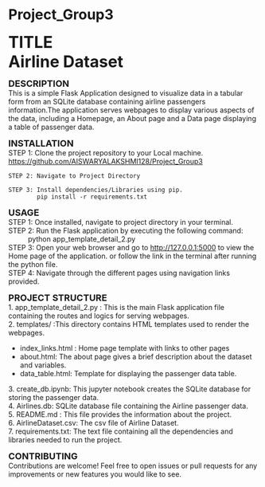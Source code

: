 # Project_Group3
<b><font size=6>TITLE</font> </b><br>
<b><font size=6>Airline Dataset</font></b>

<b><font size=4>DESCRIPTION</font></b><br>
This is a simple Flask Application designed to visualize data in a tabular form from an SQLite database containing airline passengers information.The application serves webpages to display  various aspects of the data, including a Homepage, an About page and a Data page displaying a table of passenger data.

<b><font size=4>INSTALLATION</font></b><br>
    STEP 1: Clone the project repository to your Local machine.
             https://github.com/AISWARYALAKSHMI128/Project_Group3
    
    STEP 2: Navigate to Project Directory

    STEP 3: Install dependencies/Libraries using pip.
            pip install -r requirements.txt

<b><font size=4>USAGE</font></b><br>
    STEP 1: Once installed, navigate to project directory in your terminal.<br>
    STEP 2: Run the Flask application by executing the following command:<br>
           &nbsp;&nbsp;&nbsp;&nbsp;&nbsp;&nbsp;&nbsp;&nbsp;&nbsp; python app_template_detail_2.py<br>
    STEP 3: Open your web browser and go to 
            http://127.0.0.1:5000  to view the Home page of the application.
            or follow the link in the terminal after running the python file.<br>
    STEP 4: Navigate through the different pages using navigation links provided.<br>

<b><font size=4>PROJECT STRUCTURE</font></b><br>
        1. app_template_detail_2.py : This is the main Flask application file containing the routes and logics for serving webpages.<br>
        2. templates/ :This directory contains HTML templates used to render the webpages.
                    <ul>
                    <li>index_links.html : Home page template with links to other pages</li>
                    <li>about.html: The about page gives a brief description about the dataset and variables.</li>
                    <li>data_table.html: Template for displaying the passenger data table.</li>
                    </ul>
        3. create_db.ipynb: This jupyter notebook creates the SQLite database for storing the passenger data.<br>
        4. Airlines.db: SQLite database file containing the Airline passenger data.<br>
        5. README.md : This file provides the information about the project.<br>
        6. AirlineDataset.csv: The csv file of Airline Dataset.<br>
        7. requirements.txt: The text file containing all the dependencies and libraries needed to run the project.<br>

<b><font size=4>CONTRIBUTING</font></b><br>
Contributions are welcome! Feel free to open issues or pull requests for any improvements or new features you would like to see.
    